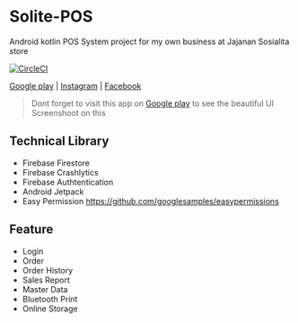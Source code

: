 # Solite-POS
Android kotlin POS System project for my own business at Jajanan Sosialita store

[![CircleCI](https://dl.circleci.com/status-badge/img/gh/denisyordanp/Solite-POS/tree/master.svg?style=svg)](https://dl.circleci.com/status-badge/redirect/gh/denisyordanp/Solite-POS/tree/master)

<a href="https://play.google.com/store/apps/details?id=com.socialite.solite_pos">Google play</a> | <a href="https://www.instagram.com/jajanansosialita/">Instagram</a> | <a href="https://www.facebook.com/jajanansosialita">Facebook</a>

> Dont forget to visit this app on <a href="https://play.google.com/store/apps/details?id=com.socialite.solite_pos">Google play</a> to see the beautiful UI Screenshoot on this 

## Technical Library
- Firebase Firestore
- Firebase Crashlytics
- Firebase Authtentication
- Android Jetpack
- Easy Permission https://github.com/googlesamples/easypermissions
    
## Feature
- Login
- Order
- Order History
- Sales Report
- Master Data
- Bluetooth Print
- Online Storage
